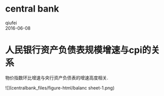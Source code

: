 # central bank
qiufei  
2016-06-08  



# 人民银行资产负债表规模增速与cpi的关系 #

物价指数环比增速与央行资产负债表的增速高度相关.


![](centralbank_files/figure-html/balanc sheet-1.png)
